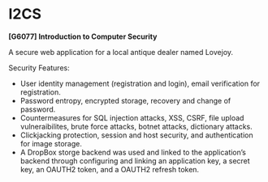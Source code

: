 # I2CS

**[G6077] Introduction to Computer Security**

A secure web application for a local antique dealer named Lovejoy.

Security Features:
* User identity management (registration and login), email verification for registration.
* Password entropy, encrypted storage, recovery and change of password.
* Countermeasures for SQL injection attacks, XSS, CSRF, file upload vulneraibilites, brute force attacks, botnet attacks, dictionary attacks.
* Clickjacking protection, session and host security, and authentication for image storage.
* A DropBox storge backend was used and linked to the application’s backend through configuring and linking an application key, a secret key, an OAUTH2 token, and a OAUTH2 refresh token.

